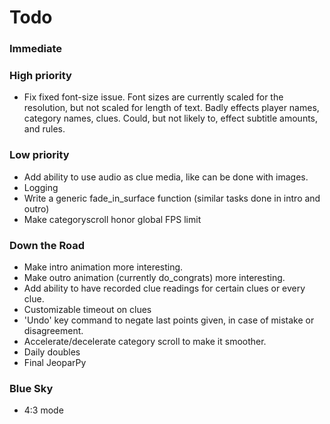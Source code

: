 # Todo #

### Immediate ###

### High priority ###
* Fix fixed font-size issue.
    Font sizes are currently scaled for the resolution, but not scaled for length of text.
    Badly effects player names, category names, clues.
	Could, but not likely to, effect subtitle amounts, and rules.

### Low priority ###
* Add ability to use audio as clue media, like can be done with images.
* Logging
* Write a generic fade_in_surface function (similar tasks done in intro and outro)
* Make categoryscroll honor global FPS limit

### Down the Road ###
* Make intro animation more interesting.
* Make outro animation (currently do_congrats) more interesting.
* Add ability to have recorded clue readings for certain clues or every clue.
* Customizable timeout on clues
* 'Undo' key command to negate last points given, in case of mistake or disagreement.
* Accelerate/decelerate category scroll to make it smoother.
* Daily doubles
* Final JeoparPy

### Blue Sky ###
* 4:3 mode
